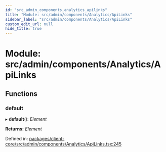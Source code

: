 ```yaml
---
id: "src_admin_components_analytics_apilinks"
title: "Module: src/admin/components/Analytics/ApiLinks"
sidebar_label: "src/admin/components/Analytics/ApiLinks"
custom_edit_url: null
hide_title: true
---
```


# Module: src/admin/components/Analytics/ApiLinks

## Functions

### default

▸ **default**(): *Element*

**Returns:** *Element*

Defined in: [packages/client-core/src/admin/components/Analytics/ApiLinks.tsx:245](https://github.com/xr3ngine/xr3ngine/blob/2d83606b6/packages/client-core/src/admin/components/Analytics/ApiLinks.tsx#L245)

